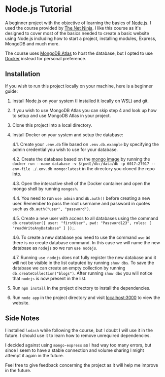 # Node.js Tutorial

A beginner project with the objective of learning the basics of [Node.js](https://nodejs.org/en/). I used the course provided by [The Net Ninja](https://www.youtube.com/playlist?list=PL4cUxeGkcC9jsz4LDYc6kv3ymONOKxwBU). I like this course as it's designed to cover most of the basics needed to create a basic website using Node.js including how to start a project, installing modules, Express, MongoDB and much more.

The course uses [MongoDB Atlas](https://www.mongodb.com/atlas/database) to host the database, but I opted to use [Docker](https://www.docker.com/) instead for personal preference.

## Installation

If you wish to run this project locally on your machine, here is a beginner guide:

1. Install Node.js on your system (I installed it locally on WSL) and git.

2. If you wish to use MongoDB Atlas you can skip step 4 and look up how to setup and use MongoDB Atlas in your project.

3. Clone this project into a local directory.

4. Install Docker on your system and setup the database:

    4.1. Create your `.env.db` file based on `.env.db.example` by specifying the admin credential you wish to use for your database.

    4.2. Create the database based on the [mongo image](https://hub.docker.com/_/mongo) by running the `docker run --name database -v $(pwd)/db:/data/db -p 6017:27017 --env-file ./.env.db mongo:latest` in the directory you cloned the repo into.

    4.3. Open the interactive shell of the Docker container and open the mongo shell by running `mongosh`.

    4.4. You need to run `use admin` and `db.auth()` before creating a new user. Remember to pass the root username and password in quotes such as `db.auth("user", "password")`.

    4.5. Create a new user with access to all databases using the command `db.createUser({ user: "firstUser", pwd: "Password123", roles: [ "readWriteAnyDatabase" ] });`.

    4.6. To create a new database you need to use the command `use` as there is no create database command. In this case we will name the new database as `nodejs` so we run `use nodejs`.

    4.7. Running `use nodejs` does not fully register the new database and it will not be visible in the list outputed by running `show dbs`. To save the database we can create an empty collection by running `db.createCollection("blogs")`. After running `show dbs` you will notice that `nodejs` is now present in the list.

5. Run `npm install` in the project directory to install the dependencies.

6. Run `node app` in the project directory and visit [localhost:3000](localhost:3000) to view the website.

## Side Notes

I installed `lodash` while following the course, but I doubt I will use it in the future. I should use it to learn how to remove unrequired dependencies.

I decided against using `mongo-express` as I had way too many errors, but since I seem to have a stable connection and volume sharing I might attempt it again in the future.

Feel free to give feedback concerning the project as it will help me improve in the future.
